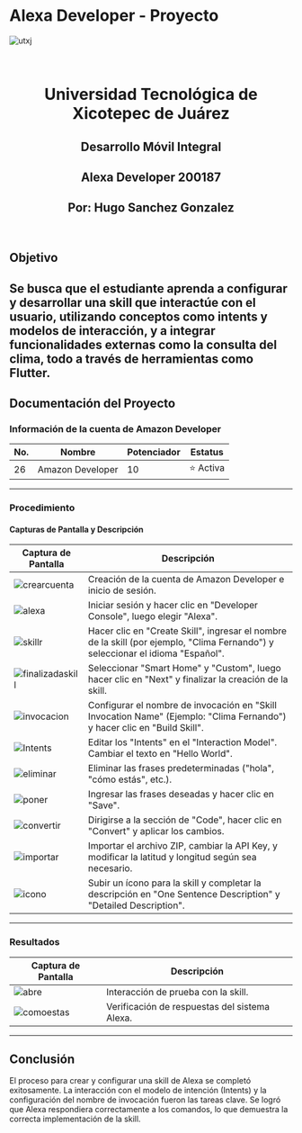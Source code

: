 # Alexa Developer - Proyecto

![utxj](https://github.com/loreasc2003/m4delProyecto/assets/163441777/57f5e0f6-567a-4597-beff-f8adc0768c60)

<br>

<h1 align="center"> Universidad Tecnológica de Xicotepec de Juárez </h1>
<h2 align="center"> Desarrollo Móvil Integral </h2>
<h2 align="center"> Alexa Developer 200187 </h2>
<h2 align="center"> Por: Hugo Sanchez Gonzalez </h2>

<br>

## Objetivo
Se busca que el estudiante aprenda a configurar y desarrollar una skill que interactúe con el usuario, utilizando conceptos como intents y modelos de interacción, y a integrar funcionalidades externas como la consulta del clima, todo a través de herramientas como Flutter.
---

## Documentación del Proyecto

### Información de la cuenta de Amazon Developer

| No. | Nombre           | Potenciador | Estatus   |
|-----|------------------|-------------|-----------|
| 26  | Amazon Developer | 10          | ⭐ Activa |

---

### Procedimiento

#### Capturas de Pantalla y Descripción

| Captura de Pantalla | Descripción |
|---------------------|-------------|
| ![crearcuenta](https://github.com/user-attachments/assets/cfde9cde-fab3-47ec-b9f4-85cec86be706) | Creación de la cuenta de Amazon Developer e inicio de sesión. |
| ![alexa](https://github.com/user-attachments/assets/265854f4-7cc3-43f6-b502-836668bf8d54) | Iniciar sesión y hacer clic en "Developer Console", luego elegir "Alexa". |
| ![skillr](https://github.com/user-attachments/assets/cee35217-4c70-4c03-8960-eefe034b797d) | Hacer clic en "Create Skill", ingresar el nombre de la skill (por ejemplo, "Clima Fernando") y seleccionar el idioma "Español". |
| ![finalizadaskill](https://github.com/user-attachments/assets/a1f2cdf2-9a88-4aa4-9f0b-e6b51f7f4ce5) | Seleccionar "Smart Home" y "Custom", luego hacer clic en "Next" y finalizar la creación de la skill. |
| ![invocacion](https://github.com/user-attachments/assets/bc2a290f-3c35-4335-ac54-b8360ca1d668) | Configurar el nombre de invocación en "Skill Invocation Name" (Ejemplo: "Clima Fernando") y hacer clic en "Build Skill". |
| ![Intents](https://github.com/user-attachments/assets/67614cb0-5d05-4b63-aa5d-dc11836b2f36) | Editar los "Intents" en el "Interaction Model". Cambiar el texto en "Hello World". |
| ![eliminar](https://github.com/user-attachments/assets/2700bb88-93af-445a-8305-75d5369f594a) | Eliminar las frases predeterminadas ("hola", "cómo estás", etc.). |
| ![poner](https://github.com/user-attachments/assets/1b7eb673-e6b5-4d5e-a3c9-d40d6812f2a4) | Ingresar las frases deseadas y hacer clic en "Save". |
| ![convertir](https://github.com/user-attachments/assets/ade7d0a3-0df6-4fae-b804-2fb01a5ed3dd) | Dirigirse a la sección de "Code", hacer clic en "Convert" y aplicar los cambios. |
| ![importar](https://github.com/user-attachments/assets/75f5b623-309a-4dcc-94ab-5f99eff59068) | Importar el archivo ZIP, cambiar la API Key, y modificar la latitud y longitud según sea necesario. |
| ![icono](https://github.com/user-attachments/assets/c3c554b1-ef64-4e5e-a478-4235a8fe9bce) | Subir un ícono para la skill y completar la descripción en "One Sentence Description" y "Detailed Description". |

---

### Resultados

| Captura de Pantalla | Descripción |
|---------------------|-------------|
| ![abre](https://github.com/user-attachments/assets/26a2f410-7c60-46cd-96d8-209122e30c7b) | Interacción de prueba con la skill. |
| ![comoestas](https://github.com/user-attachments/assets/75a6cad5-160b-4b73-b0ab-160bd4e21e2b) | Verificación de respuestas del sistema Alexa. |

---

## Conclusión
El proceso para crear y configurar una skill de Alexa se completó exitosamente. La interacción con el modelo de intención (Intents) y la configuración del nombre de invocación fueron las tareas clave. Se logró que Alexa respondiera correctamente a los comandos, lo que demuestra la correcta implementación de la skill.
